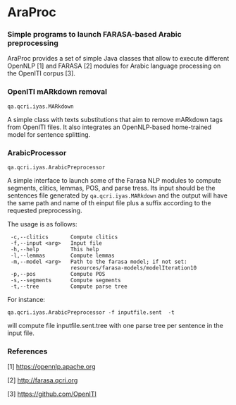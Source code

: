# AraProc 
### Simple programs to launch FARASA-based Arabic preprocessing

AraProc provides a set of simple Java classes that allow to execute different OpenNLP [1] and FARASA [2] modules for Arabic language processing on the OpenITI corpus [3]. 

### OpenITI mARkdown removal

```
qa.qcri.iyas.MARkdown
```

A simple class with texts substitutions that aim to remove mARkdown tags from
OpenITI files. It also integrates an OpenNLP-based home-trained model for  sentence splitting.


### ArabicProcessor


```
qa.qcri.iyas.ArabicPreprocessor
```

A simple interface to launch some of the Farasa NLP modules to compute segments, clitics, lemmas, POS, and parse tress. Its input should be the sentences file generated by `qa.qcri.iyas.MARkdown` and the output will have the same path and name of th einput file plus a suffix according to the requested preprocessing. 

The usage is as follows:

```
 -c,--clitics       Compute clitics
 -f,--input <arg>   Input file
 -h,--help          This help
 -l,--lemmas        Compute lemmas
 -m,--model <arg>   Path to the farasa model; if not set:
                    resources/farasa-models/modelIteration10
 -p,--pos           Compute POS
 -s,--segments      Compute segments
 -t,--tree          Compute parse tree
```

For instance: 

```
qa.qcri.iyas.ArabicPreprocessor -f inputfile.sent  -t
```

will compute file inputfile.sent.tree with one parse tree per sentence in the input file.

### References


[1] https://opennlp.apache.org

[2] http://farasa.qcri.org

[3] https://github.com/OpenITI
